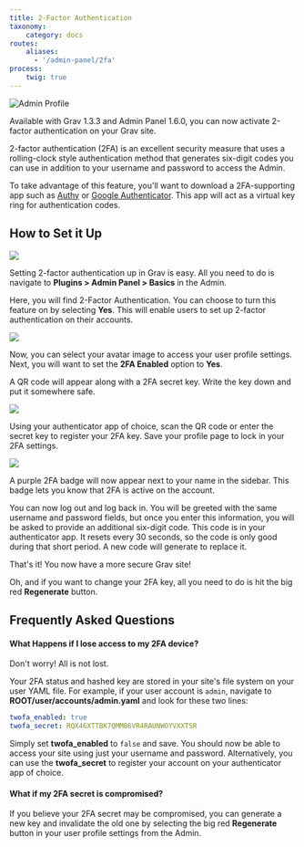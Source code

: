 ```yaml
---
title: 2-Factor Authentication
taxonomy:
    category: docs
routes:
    aliases:
      - '/admin-panel/2fa'
process:
    twig: true
---
```


![Admin Profile](auth3.gif?classes=shadow)

Available with Grav 1.3.3 and Admin Panel 1.6.0, you can now activate 2-factor authentication on your Grav site.

2-factor authentication (2FA) is an excellent security measure that uses a rolling-clock style authentication method that generates six-digit codes you can use in addition to your username and password to access the Admin.

To take advantage of this feature, you'll want to download a 2FA-supporting app such as [Authy](https://authy.com/) or [Google Authenticator](https://play.google.com/store/apps/details?id=com.google.android.apps.authenticator2&hl=en). This app will act as a virtual key ring for authentication codes.

## How to Set it Up

![](2fa_1.jpeg?classes=shadow)

Setting 2-factor authentication up in Grav is easy. All you need to do is navigate to **Plugins > Admin Panel > Basics** in the Admin.

Here, you will find 2-Factor Authentication. You can choose to turn this feature on by selecting **Yes**. This will enable users to set up 2-factor authentication on their accounts.

![](2fa_2.jpeg?classes=shadow)

Now, you can select your avatar image to access your user profile settings. Next, you will want to set the **2FA Enabled** option to **Yes**.

A QR code will appear along with a 2FA secret key. Write the key down and put it somewhere safe.

![](2fa_4.png?width=1009&classes=shadow)

Using your authenticator app of choice, scan the QR code or enter the secret key to register your 2FA key. Save your profile page to lock in your 2FA settings.

![](2fa_5.png?width=1009&classes=shadow)

A purple 2FA badge will now appear next to your name in the sidebar. This badge lets you know that 2FA is active on the account.

You can now log out and log back in. You will be greeted with the same username and password fields, but once you enter this information, you will be asked to provide an additional six-digit code. This code is in your authenticator app. It resets every 30 seconds, so the code is only good during that short period. A new code will generate to replace it.

That's it! You now have a more secure Grav site!

Oh, and if you want to change your 2FA key, all you need to do is hit the big red **Regenerate** button.

## Frequently Asked Questions

#### What Happens if I lose access to my 2FA device?

Don't worry! All is not lost.

Your 2FA status and hashed key are stored in your site's file system on your user YAML file. For example, if your user account is `admin`, navigate to **ROOT/user/accounts/admin.yaml** and look for these two lines:

```yaml
twofa_enabled: true
twofa_secret: RQX46XTTBK7QMMB6VR4RAUNWOYVXXTSR
```

Simply set **twofa_enabled** to `false` and save. You should now be able to access your site using just your username and password. Alternatively, you can use the **twofa_secret** to register your account on your authenticator app of choice.

#### What if my 2FA secret is compromised?

If you believe your 2FA secret may be compromised, you can generate a new key and invalidate the old one by selecting the big red **Regenerate** button in your user profile settings from the Admin.

